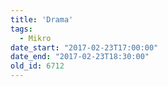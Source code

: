 ```yaml
---
title: 'Drama'
tags:
  - Mikro
date_start: "2017-02-23T17:00:00"
date_end: "2017-02-23T18:30:00"
old_id: 6712
---
```

